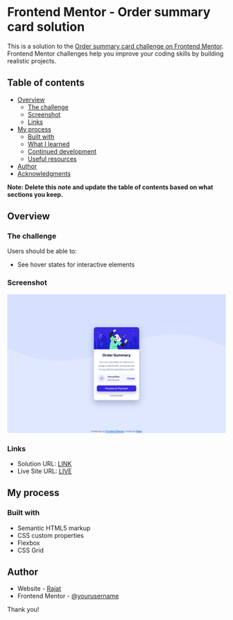 # Frontend Mentor - Order summary card solution

This is a solution to the [Order summary card challenge on Frontend Mentor](https://www.frontendmentor.io/challenges/order-summary-component-QlPmajDUj). Frontend Mentor challenges help you improve your coding skills by building realistic projects.

## Table of contents

- [Overview](#overview)
  - [The challenge](#the-challenge)
  - [Screenshot](#screenshot)
  - [Links](#links)
- [My process](#my-process)
  - [Built with](#built-with)
  - [What I learned](#what-i-learned)
  - [Continued development](#continued-development)
  - [Useful resources](#useful-resources)
- [Author](#author)
- [Acknowledgments](#acknowledgments)

**Note: Delete this note and update the table of contents based on what sections you keep.**

## Overview

### The challenge

Users should be able to:

- See hover states for interactive elements

### Screenshot

![](./screenshot.png)

### Links

- Solution URL: [LINK](https://github.com/amrajat/order-summary-component-main)
- Live Site URL: [LIVE](https://amrajat.github.io/order-summary-component-main)

## My process

### Built with

- Semantic HTML5 markup
- CSS custom properties
- Flexbox
- CSS Grid

## Author

- Website - [Rajat](https://github.com/amrajat/order-summary-component-main)
- Frontend Mentor - [@yourusername](https://www.frontendmentor.io/profile/amrajat)

Thank you!
